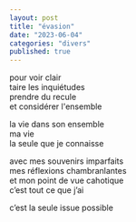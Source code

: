 ```yaml
---
layout: post
title: "évasion"
date: "2023-06-04"
categories: "divers"
published: true
---
```


pour voir clair  
taire les inquiétudes  
prendre du recule  
et considérer l'ensemble  

la vie dans son ensemble  
ma vie  
la seule que je connaisse  

avec mes souvenirs imparfaits  
mes réflexions chambranlantes  
et mon point de vue cahotique  
c’est tout ce que j’ai  

c’est la seule issue possible  
